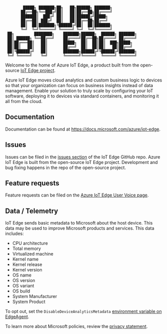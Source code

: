 
```
        █████╗ ███████╗██╗   ██╗██████╗ ███████╗
       ██╔══██╗╚══███╔╝██║   ██║██╔══██╗██╔════╝
       ███████║  ███╔╝ ██║   ██║██████╔╝█████╗
       ██╔══██║ ███╔╝  ██║   ██║██╔══██╗██╔══╝
       ██║  ██║███████╗╚██████╔╝██║  ██║███████╗
       ╚═╝  ╚═╝╚══════╝ ╚═════╝ ╚═╝  ╚═╝╚══════╝
 ██╗         ████████╗    ███████╗██████╗  ██████╗ ███████╗
 ██║ ██████╗ ╚══██╔══╝    ██╔════╝██╔══██╗██╔════╝ ██╔════╝
 ██║██╔═══██║   ██║       █████╗  ██║  ██║██║  ███╗█████╗
 ██║██║   ██║   ██║       ██╔══╝  ██║  ██║██║   ██║██╔══╝
 ██║╚██████╔╝   ██║       ███████╗██████╔╝╚██████╔╝███████╗
 ╚═╝ ╚═════╝    ╚═╝       ╚══════╝╚═════╝  ╚═════╝ ╚══════╝
```

Welcome to the home of Azure IoT Edge, a product built from the open-source [IoT Edge project](https://github.com/azure/iotedge).

Azure IoT Edge moves cloud analytics and custom business logic to devices so that your organization can focus on business insights instead of data management. Enable your solution to truly scale by configuring your IoT software, deploying it to devices via standard containers, and monitoring it all from the cloud.

## Documentation
Documentation can be found at https://docs.microsoft.com/azure/iot-edge.

## Issues
Issues can be filed in the [issues section](https://github.com/azure/iotedge/issues) of the IoT Edge GitHub repo. Azure IoT Edge is built from the open-source IoT Edge project. Development and bug fixing happens in the repo of the open-source project.

## Feature requests
Feature requests can be filed on the [Azure IoT Edge User Voice page](https://feedback.azure.com/forums/907045-azure-iot-edge). 

## Data / Telemetry
IoT Edge sends basic metadata to Microsoft about the host device. This data may be used to improve Microsoft products and services. This data includes:

* CPU architecture
* Total memory
* Virtualized machine
* Kernel name
* Kernel release
* Kernel version
* OS name
* OS version
* OS variant
* OS build
* System Manufacturer
* System Product

To opt out, set the `DisableDeviceAnalyticsMetadata` [environment variable on EdgeAgent](https://github.com/Azure/iotedge/blob/main/doc/EnvironmentVariables.md).

To learn more about Microsoft policies, review the [privacy statement](https://go.microsoft.com/fwlink/?LinkId=521839&clcid=0x409).
